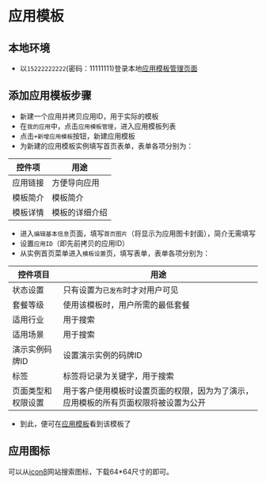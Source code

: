 # 应用模板

## 本地环境
- 以`15222222222`(密码：11111111)登录本地[应用模板管理页面](http://console.mryqrlocal.com/management/my-apps)

## 添加应用模板步骤

- 新建一个应用并拷贝应用ID，用于实际的模板
- 在`我的应用`中，点击`应用模板管理`，进入应用模板列表
- 点击`+新增应用模板`按钮，新建应用模板
- 为新建的应用模板实例填写首页表单，表单各项分别为：

| 控件项  | 用途      |
|------|---------|
| 应用链接 | 方便导向应用  |
| 模板简介 | 模板简介    |
| 模板详情 | 模板的详细介绍 |

- 进入`编辑基本信息`页面，填写`首页图片`（将显示为应用图卡封面），简介无需填写
- 设置`应用ID`（即先前拷贝的应用ID）
- 从实例首页菜单进入`模板设置`页，填写表单，表单各项分别为：

| 控件项目 | 用途                |
|------|-------------------|
| 状态设置 | 只有设置为`已发布`时才对用户可见 |
| 套餐等级 | 使用该模板时，用户所需的最低套餐  |
| 适用行业 | 用于搜索              |
| 适用场景 | 用于搜索              |
|演示实例码牌ID|设置演示实例的码牌ID|
| 标签   | 标签将记录为关键字，用于搜索    |
|页面类型和权限设置|用于客户使用模板时设置页面的权限，因为为了演示，应用模板的所有页面权限将被设置为公开|

- 到此，便可在[应用模板](http://console.mryqrlocal.com/public/app-templates)看到该模板了

## 应用图标
可以从[icon8](https://icons8.com/icons)网站搜索图标，下载64*64尺寸的即可。